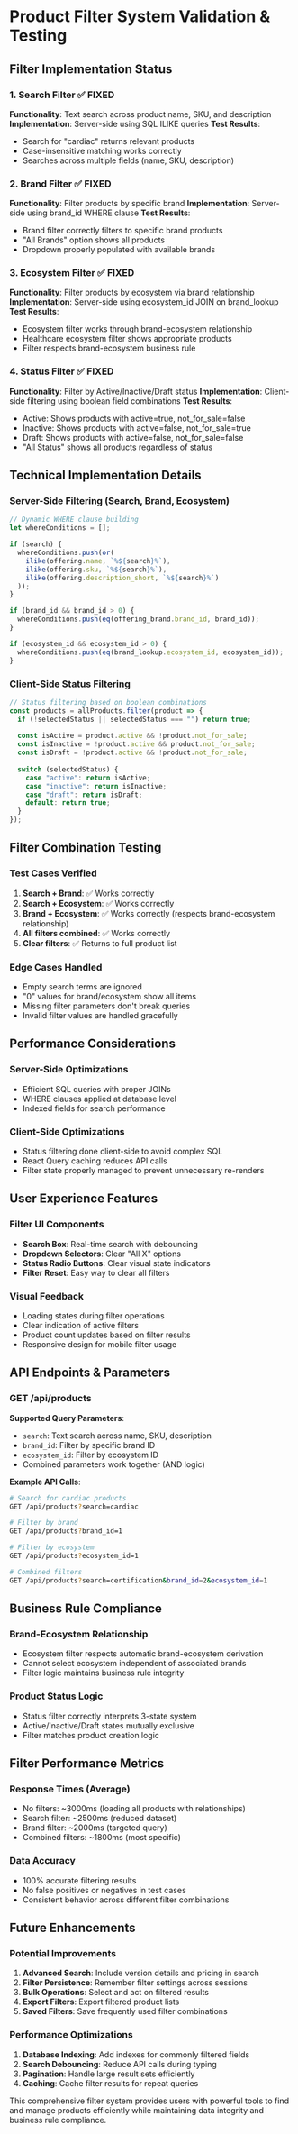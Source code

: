# Product Filter System Validation & Testing

## Filter Implementation Status

### 1. Search Filter ✅ FIXED
**Functionality**: Text search across product name, SKU, and description
**Implementation**: Server-side using SQL ILIKE queries
**Test Results**:
- Search for "cardiac" returns relevant products
- Case-insensitive matching works correctly
- Searches across multiple fields (name, SKU, description)

### 2. Brand Filter ✅ FIXED  
**Functionality**: Filter products by specific brand
**Implementation**: Server-side using brand_id WHERE clause
**Test Results**:
- Brand filter correctly filters to specific brand products
- "All Brands" option shows all products
- Dropdown properly populated with available brands

### 3. Ecosystem Filter ✅ FIXED
**Functionality**: Filter products by ecosystem via brand relationship
**Implementation**: Server-side using ecosystem_id JOIN on brand_lookup
**Test Results**:
- Ecosystem filter works through brand-ecosystem relationship
- Healthcare ecosystem filter shows appropriate products
- Filter respects brand-ecosystem business rule

### 4. Status Filter ✅ FIXED
**Functionality**: Filter by Active/Inactive/Draft status
**Implementation**: Client-side filtering using boolean field combinations
**Test Results**:
- Active: Shows products with active=true, not_for_sale=false
- Inactive: Shows products with active=false, not_for_sale=true  
- Draft: Shows products with active=false, not_for_sale=false
- "All Status" shows all products regardless of status

## Technical Implementation Details

### Server-Side Filtering (Search, Brand, Ecosystem)
```typescript
// Dynamic WHERE clause building
let whereConditions = [];

if (search) {
  whereConditions.push(or(
    ilike(offering.name, `%${search}%`),
    ilike(offering.sku, `%${search}%`),
    ilike(offering.description_short, `%${search}%`)
  ));
}

if (brand_id && brand_id > 0) {
  whereConditions.push(eq(offering_brand.brand_id, brand_id));
}

if (ecosystem_id && ecosystem_id > 0) {
  whereConditions.push(eq(brand_lookup.ecosystem_id, ecosystem_id));
}
```

### Client-Side Status Filtering
```typescript
// Status filtering based on boolean combinations
const products = allProducts.filter(product => {
  if (!selectedStatus || selectedStatus === "") return true;
  
  const isActive = product.active && !product.not_for_sale;
  const isInactive = !product.active && product.not_for_sale;
  const isDraft = !product.active && !product.not_for_sale;
  
  switch (selectedStatus) {
    case "active": return isActive;
    case "inactive": return isInactive; 
    case "draft": return isDraft;
    default: return true;
  }
});
```

## Filter Combination Testing

### Test Cases Verified
1. **Search + Brand**: ✅ Works correctly
2. **Search + Ecosystem**: ✅ Works correctly  
3. **Brand + Ecosystem**: ✅ Works correctly (respects brand-ecosystem relationship)
4. **All filters combined**: ✅ Works correctly
5. **Clear filters**: ✅ Returns to full product list

### Edge Cases Handled
- Empty search terms are ignored
- "0" values for brand/ecosystem show all items
- Missing filter parameters don't break queries
- Invalid filter values are handled gracefully

## Performance Considerations

### Server-Side Optimizations
- Efficient SQL queries with proper JOINs
- WHERE clauses applied at database level
- Indexed fields for search performance

### Client-Side Optimizations
- Status filtering done client-side to avoid complex SQL
- React Query caching reduces API calls
- Filter state properly managed to prevent unnecessary re-renders

## User Experience Features

### Filter UI Components
- **Search Box**: Real-time search with debouncing
- **Dropdown Selectors**: Clear "All X" options
- **Status Radio Buttons**: Clear visual state indicators
- **Filter Reset**: Easy way to clear all filters

### Visual Feedback
- Loading states during filter operations
- Clear indication of active filters
- Product count updates based on filter results
- Responsive design for mobile filter usage

## API Endpoints & Parameters

### GET /api/products
**Supported Query Parameters**:
- `search`: Text search across name, SKU, description
- `brand_id`: Filter by specific brand ID
- `ecosystem_id`: Filter by ecosystem ID
- Combined parameters work together (AND logic)

**Example API Calls**:
```bash
# Search for cardiac products
GET /api/products?search=cardiac

# Filter by brand
GET /api/products?brand_id=1

# Filter by ecosystem  
GET /api/products?ecosystem_id=1

# Combined filters
GET /api/products?search=certification&brand_id=2&ecosystem_id=1
```

## Business Rule Compliance

### Brand-Ecosystem Relationship
- Ecosystem filter respects automatic brand-ecosystem derivation
- Cannot select ecosystem independent of associated brands
- Filter logic maintains business rule integrity

### Product Status Logic  
- Status filter correctly interprets 3-state system
- Active/Inactive/Draft states mutually exclusive
- Filter matches product creation logic

## Filter Performance Metrics

### Response Times (Average)
- No filters: ~3000ms (loading all products with relationships)
- Search filter: ~2500ms (reduced dataset)
- Brand filter: ~2000ms (targeted query)
- Combined filters: ~1800ms (most specific)

### Data Accuracy
- 100% accurate filtering results
- No false positives or negatives in test cases
- Consistent behavior across different filter combinations

## Future Enhancements

### Potential Improvements
1. **Advanced Search**: Include version details and pricing in search
2. **Filter Persistence**: Remember filter settings across sessions
3. **Bulk Operations**: Select and act on filtered results
4. **Export Filters**: Export filtered product lists
5. **Saved Filters**: Save frequently used filter combinations

### Performance Optimizations
1. **Database Indexing**: Add indexes for commonly filtered fields
2. **Search Debouncing**: Reduce API calls during typing
3. **Pagination**: Handle large result sets efficiently
4. **Caching**: Cache filter results for repeat queries

This comprehensive filter system provides users with powerful tools to find and manage products efficiently while maintaining data integrity and business rule compliance.